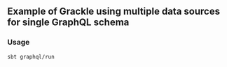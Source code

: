 ## Example of Grackle using multiple data sources for single GraphQL schema

### Usage

```bash
sbt graphql/run
```
